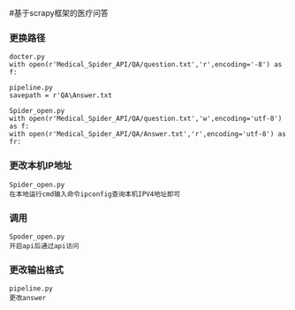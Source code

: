 #基于scrapy框架的医疗问答  

### 更换路径  

    docter.py   
    with open(r'Medical_Spider_API/QA/question.txt','r',encoding='-8') as f:

    pipeline.py  
    savepath = r'QA\Answer.txt
    
    Spider_open.py  
    with open(r'Medical_Spider_API/QA/question.txt','w',encoding='utf-8') as f:
    with open(r'Medical_Spider_API/QA/Answer.txt','r',encoding='utf-8') as fr:
    
    
### 更改本机IP地址

    Spider_open.py
    在本地运行cmd输入命令ipconfig查询本机IPV4地址即可

### 调用

    Spoder_open.py  
    开启api后通过api访问

### 更改输出格式

    pipeline.py  
    更改answer


